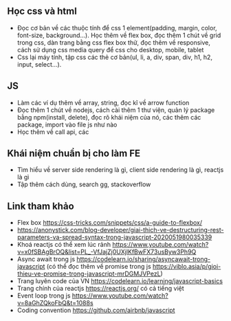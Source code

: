 ## Học css và html

- Đọc cơ bản về các thuộc tính để css 1 element(padding, margin, color, font-size, background...). Học thêm về flex box, đọc thêm 1 chút về grid trong css, dàn trang bằng css flex box thử, đọc thêm về responsive, cách sử dụng css media query để css cho desktop, mobile, tablet
- Css lại máy tính, tập css các thẻ cơ bản(ul, li, a, div, span, div, h1, h2, input, select...).

## JS

- Làm các ví dụ thêm về array, string, đọc kĩ về arrow function
- Đọc thêm 1 chút về nodejs, cách cài thêm 1 thư viện, quản lý package bằng npm(install, delete), đọc rõ khái niệm của nó, các thêm các package, import vào file js như nào
- Học thêm về call api, các 

## Khái niệm chuẩn bị cho làm FE

- Tìm hiểu về server side rendering là gì, client side rendering là gì, reactjs là gì
- Tập thêm cách dùng, search gg, stackoverflow

## Link tham khảo

- Flex box https://css-tricks.com/snippets/css/a-guide-to-flexbox/
- https://anonystick.com/blog-developer/giai-thich-ve-destructuring-rest-parameters-va-spread-syntax-trong-javascript-2020051980035339
- Khoá reactjs có thể xem lúc rảnh https://www.youtube.com/watch?v=x0fSBAgBrOQ&list=PL_-VfJajZj0UXjlKfBwFX73usByw3Ph9Q
- Async await trong js https://codelearn.io/sharing/asyncawait-trong-javascript (có thể đọc thêm về promise trong js https://viblo.asia/p/gioi-thieu-ve-promise-trong-javascript-mrDGMJVPezL)
- Trang luyên code của VN https://codelearn.io/learning/javascript-basics
- Trang chính của reactjs https://reactjs.org/ có cả tiếng việt
- Event loop trong js https://www.youtube.com/watch?v=8aGhZQkoFbQ&t=1088s
- Coding convention https://github.com/airbnb/javascript


